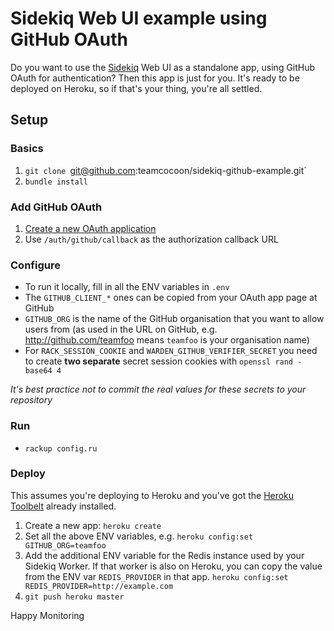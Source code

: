 # Sidekiq Web UI example using GitHub OAuth 

Do you want to use the [Sidekiq](http://sidekiq.org) Web UI as a standalone app, using GitHub OAuth for authentication? Then this app is just for you. It's ready to be deployed on Heroku, so if that's your thing, you're all settled.

## Setup

### Basics
1. `git clone `git@github.com:teamcocoon/sidekiq-github-example.git`
2. `bundle install`

### Add GitHub OAuth
1. [Create a new OAuth application](https://github.com/settings/applications/new)
2. Use `/auth/github/callback` as the authorization callback URL

### Configure
* To run it locally, fill in all the ENV variables in `.env`
* The `GITHUB_CLIENT_*` ones can be copied from your OAuth app page at GitHub
* `GITHUB_ORG` is the name of the GitHub organisation that you want to allow users from (as used in the URL on GitHub, e.g. http://github.com/teamfoo means `teamfoo` is your organisation name)
* For `RACK_SESSION_COOKIE` and `WARDEN_GITHUB_VERIFIER_SECRET` you need to create **two separate** secret session cookies with `openssl rand -base64 4`

_It's best practice not to commit the real values for these secrets to your repository_

### Run
* `rackup config.ru`

### Deploy
This assumes you're deploying to Heroku and you've got the [Heroku Toolbelt](http://toolbelt.heroku.com) already installed.

1. Create a new app: `heroku create`
2. Set all the above ENV variables, e.g. `heroku config:set GITHUB_ORG=teamfoo`
3. Add the additional ENV variable for the Redis instance used by your Sidekiq Worker. If that worker is also on Heroku, you can copy the value from the ENV var `REDIS_PROVIDER` in that app. `heroku config:set REDIS_PROVIDER=http://example.com`
4. `git push heroku master`

Happy Monitoring  
